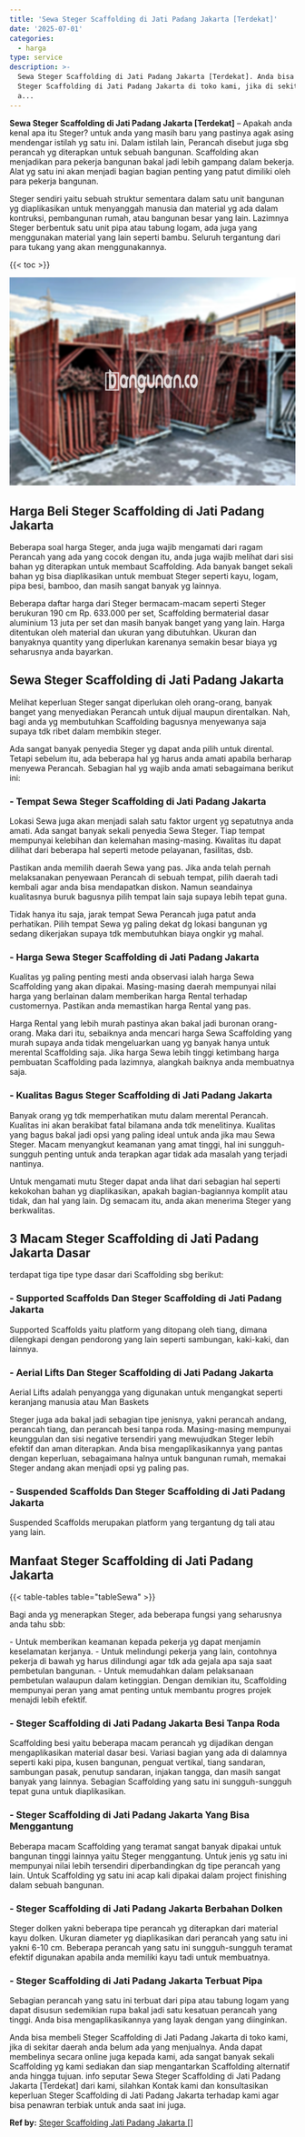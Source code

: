 ```yaml
---
title: 'Sewa Steger Scaffolding di Jati Padang Jakarta [Terdekat]'
date: '2025-07-01'
categories:
  - harga
type: service
description: >-
  Sewa Steger Scaffolding di Jati Padang Jakarta [Terdekat]. Anda bisa membeli
  Steger Scaffolding di Jati Padang Jakarta di toko kami, jika di sekitar daerah
  a...
---
```


**Sewa Steger Scaffolding di Jati Padang Jakarta \[Terdekat\]** – Apakah anda kenal apa itu Steger? untuk anda yang masih baru yang pastinya agak asing mendengar istilah yg satu ini. Dalam istilah lain, Perancah disebut juga sbg perancah yg diterapkan untuk sebuah bangunan. Scaffolding akan menjadikan para pekerja bangunan bakal jadi lebih gampang dalam bekerja. Alat yg satu ini akan menjadi bagian bagian penting yang patut dimiliki oleh para pekerja bangunan.

Steger sendiri yaitu sebuah struktur sementara dalam satu unit bangunan yg diaplikasikan untuk menyanggah manusia dan material yg ada dalam kontruksi, pembangunan rumah, atau bangunan besar yang lain. Lazimnya Steger berbentuk satu unit pipa atau tabung logam, ada juga yang menggunakan material yang lain seperti bambu. Seluruh tergantung dari para tukang yang akan menggunakannya.

{{< toc >}}

![Sewa Steger Scaffolding di Jati Padang Jakarta [Terdekat]](/images/sewa-scaffolding-steger-22.png)

## Harga Beli Steger Scaffolding di Jati Padang Jakarta

Beberapa soal harga Steger, anda juga wajib mengamati dari ragam Perancah yang ada yang cocok dengan itu, anda juga wajib melihat dari sisi bahan yg diterapkan untuk membaut Scaffolding. Ada banyak banget sekali bahan yg bisa diaplikasikan untuk membuat Steger seperti kayu, logam, pipa besi, bamboo, dan masih sangat banyak yg lainnya.

Beberapa daftar harga dari Steger bermacam-macam seperti Steger berukuran 190 cm Rp. 633.000 per set, Scaffolding bermaterial dasar aluminium 13 juta per set dan masih banyak banget yang yang lain. Harga ditentukan oleh material dan ukuran yang dibutuhkan. Ukuran dan banyaknya quantity yang diperlukan karenanya semakin besar biaya yg seharusnya anda bayarkan.

## Sewa Steger Scaffolding di Jati Padang Jakarta

Melihat keperluan Steger sangat diperlukan oleh orang-orang, banyak banget yang menyediakan Perancah untuk dijual maupun direntalkan. Nah, bagi anda yg membutuhkan Scaffolding bagusnya menyewanya saja supaya tdk ribet dalam membikin steger.

Ada sangat banyak penyedia Steger yg dapat anda pilih untuk dirental. Tetapi sebelum itu, ada beberapa hal yg harus anda amati apabila berharap menyewa Perancah. Sebagian hal yg wajib anda amati sebagaimana berikut ini:

### \- Tempat Sewa Steger Scaffolding di Jati Padang Jakarta

Lokasi Sewa juga akan menjadi salah satu faktor urgent yg sepatutnya anda amati. Ada sangat banyak sekali penyedia Sewa Steger. Tiap tempat mempunyai kelebihan dan kelemahan masing-masing. Kwalitas itu dapat dilihat dari beberapa hal seperti metode pelayanan, fasilitas, dsb.

Pastikan anda memilih daerah Sewa yang pas. Jika anda telah pernah melaksanakan penyewaan Perancah di sebuah tempat, pilih daerah tadi kembali agar anda bisa mendapatkan diskon. Namun seandainya kualitasnya buruk bagusnya pilih tempat lain saja supaya lebih tepat guna.

Tidak hanya itu saja, jarak tempat Sewa Perancah juga patut anda perhatikan. Pilih tempat Sewa yg paling dekat dg lokasi bangunan yg sedang dikerjakan supaya tdk membutuhkan biaya ongkir yg mahal.

### \- Harga Sewa Steger Scaffolding di Jati Padang Jakarta

Kualitas yg paling penting mesti anda observasi ialah harga Sewa Scaffolding yang akan dipakai. Masing-masing daerah mempunyai nilai harga yang berlainan dalam memberikan harga Rental terhadap customernya. Pastikan anda memastikan harga Rental yang pas.

Harga Rental yang lebih murah pastinya akan bakal jadi buronan orang-orang. Maka dari itu, sebaiknya anda mencari harga Sewa Scaffolding yang murah supaya anda tidak mengeluarkan uang yg banyak hanya untuk merental Scaffolding saja. Jika harga Sewa lebih tinggi ketimbang harga pembuatan Scaffolding pada lazimnya, alangkah baiknya anda membuatnya saja.

### \- Kualitas Bagus Steger Scaffolding di Jati Padang Jakarta

Banyak orang yg tdk memperhatikan mutu dalam merental Perancah. Kualitas ini akan berakibat fatal bilamana anda tdk menelitinya. Kualitas yang bagus bakal jadi opsi yang paling ideal untuk anda jika mau Sewa Steger. Macam menyangkut keamanan yang amat tinggi, hal ini sungguh-sungguh penting untuk anda terapkan agar tidak ada masalah yang terjadi nantinya.

Untuk mengamati mutu Steger dapat anda lihat dari sebagian hal seperti kekokohan bahan yg diaplikasikan, apakah bagian-bagiannya komplit atau tidak, dan hal yang lain. Dg semacam itu, anda akan menerima Steger yang berkwalitas.

## 3 Macam Steger Scaffolding di Jati Padang Jakarta Dasar

terdapat tiga tipe type dasar dari Scaffolding sbg berikut:

### \- Supported Scaffolds Dan Steger Scaffolding di Jati Padang Jakarta

Supported Scaffolds yaitu platform yang ditopang oleh tiang, dimana dilengkapi dengan pendorong yang lain seperti sambungan, kaki-kaki, dan lainnya.

### \- Aerial Lifts Dan Steger Scaffolding di Jati Padang Jakarta

Aerial Lifts adalah penyangga yang digunakan untuk mengangkat seperti keranjang manusia atau Man Baskets

Steger juga ada bakal jadi sebagian tipe jenisnya, yakni perancah andang, perancah tiang, dan perancah besi tanpa roda. Masing-masing mempunyai keunggulan dan sisi negative tersendiri yang mewujudkan Steger lebih efektif dan aman diterapkan. Anda bisa mengaplikasikannya yang pantas dengan keperluan, sebagaimana halnya untuk bangunan rumah, memakai Steger andang akan menjadi opsi yg paling pas.

### \- Suspended Scaffolds Dan Steger Scaffolding di Jati Padang Jakarta

Suspended Scaffolds merupakan platform yang tergantung dg tali atau yang lain.

## Manfaat Steger Scaffolding di Jati Padang Jakarta

{{< table-tables table="tableSewa" >}}

Bagi anda yg menerapkan Steger, ada beberapa fungsi yang seharusnya anda tahu sbb:

\- Untuk memberikan keamanan kepada pekerja yg dapat menjamin keselamatan kerjanya. - Untuk melindungi pekerja yang lain, contohnya pekerja di bawah yg harus dilindungi agar tdk ada gejala apa saja saat pembetulan bangunan. - Untuk memudahkan dalam pelaksanaan pembetulan walaupun dalam ketinggian. Dengan demikian itu, Scaffolding mempunyai peran yang amat penting untuk membantu progres projek menajdi lebih efektif.

### \- Steger Scaffolding di Jati Padang Jakarta Besi Tanpa Roda

Scaffolding besi yaitu beberapa macam perancah yg dijadikan dengan mengaplikasikan material dasar besi. Variasi bagian yang ada di dalamnya seperti kaki pipa, kusen bangunan, penguat vertikal, tiang sandaran, sambungan pasak, penutup sandaran, injakan tangga, dan masih sangat banyak yang lainnya. Sebagian Scaffolding yang satu ini sungguh-sungguh tepat guna untuk diaplikasikan.

### \- Steger Scaffolding di Jati Padang Jakarta Yang Bisa Menggantung

Beberapa macam Scaffolding yang teramat sangat banyak dipakai untuk bangunan tinggi lainnya yaitu Steger menggantung. Untuk jenis yg satu ini mempunyai nilai lebih tersendiri diperbandingkan dg tipe perancah yang lain. Untuk Scaffolding yg satu ini acap kali dipakai dalam project finishing dalam sebuah bangunan.

### \- Steger Scaffolding di Jati Padang Jakarta Berbahan Dolken

Steger dolken yakni beberapa tipe perancah yg diterapkan dari material kayu dolken. Ukuran diameter yg diaplikasikan dari perancah yang satu ini yakni 6-10 cm. Beberapa perancah yang satu ini sungguh-sungguh teramat efektif digunakan apabila anda memiliki kayu tadi untuk membuatnya.

### \- Steger Scaffolding di Jati Padang Jakarta Terbuat Pipa

Sebagian perancah yang satu ini terbuat dari pipa atau tabung logam yang dapat disusun sedemikian rupa bakal jadi satu kesatuan perancah yang tinggi. Anda bisa mengaplikasikannya yang layak dengan yang diinginkan.

Anda bisa membeli Steger Scaffolding di Jati Padang Jakarta di toko kami, jika di sekitar daerah anda belum ada yang menjualnya. Anda dapat membelinya secara online juga kepada kami, ada sangat banyak sekali Scaffolding yg kami sediakan dan siap mengantarkan Scaffolding alternatif anda hingga tujuan. info seputar Sewa Steger Scaffolding di Jati Padang Jakarta \[Terdekat\] dari kami, silahkan Kontak kami dan konsultasikan keperluan Steger Scaffolding di Jati Padang Jakarta terhadap kami agar bisa penawran terbiak untuk anda saat ini juga.

**Ref by:** [Steger Scaffolding Jati Padang Jakarta []](https://id.wikipedia.org/wiki/Steger)
